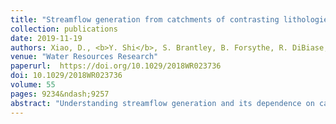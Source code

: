 ```yaml
---
title: "Streamflow generation from catchments of contrasting lithologies: The role of soil properties, topography, and catchment size"
collection: publications
date: 2019-11-19
authors: Xiao, D., <b>Y. Shi</b>, S. Brantley, B. Forsythe, R. DiBiase, K. Davis, and L. Li
venue: "Water Resources Research"
paperurl:  https://doi.org/10.1029/2018WR023736
doi: 10.1029/2018WR023736
volume: 55
pages: 9234&ndash;9257
abstract: "Understanding streamflow generation and its dependence on catchment characteristics requires large spatial datasets and is often limited by convoluted effects of multiple variables. Here we circumvent such limitation using data-informed physics-based hydrologic modeling in catchments with similar vegetation and climate but different topography, size, and soils derived from gray shale (Shale Hills, SH, 0.08 km<sup>2</sup>) and sandstone (Garner Run, GR, 1.34 km<sup>2</sup>). We tested the hypothesis: <i>the influence of topographic characteristics (a flatter slope, longer slope length, and larger riparian zone) is more significant than that of soil properties and catchment size, leading to a dampened streamflow response and a linear S-Q relationship at GR compared to SH</i>. Transferring calibration coefficients from the previously-calibrated SH model to GR cannot reproduce monthly discharge until after incorporating measured boulder distribution at GR. Model calibration underscored the importance of soil properties (porosity, van Genuchten parameters, and boulder characteristics) in reproducing daily discharge. Virtual experiments that swapped topography, soil properties, and catchment size one at a time to disentangle their influence, showed that clayey SH soils led to high nonlinearity and threshold behavior. With the same soil and topography, changing from SH to GR size consistently increased dynamic water storage (S<sub>d</sub>) from &#126;0.12 m to &#126;0.17 m. All analyses accentuated the predominant control of soil properties, therefore rejecting the hypothesis. The results illustrate the use of physics-based modelling for illuminating mechanisms, and underscore the importance and challenges for subsurface characterization as we move toward hydrological Prediction in Ungauged Basins (PUB)."
---
```

